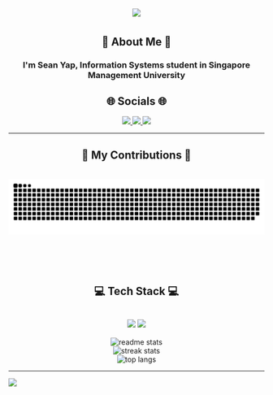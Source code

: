 <h1 align="center">
    <img src="https://readme-typing-svg.herokuapp.com/?font=Righteous&size=35&center=true&vCenter=true&width=500&height=70&duration=4000&lines=Hi+There!+👋;Welcome+To+My+Repository!;" />
</h1>

<h2 align="center">💫 About Me 💫</h2>
<div align="center"> 
  <h3>I'm Sean Yap, Information Systems student in Singapore Management University</h3>
</div>

<h2 align="center">🌐 Socials 🌐</h2>
<div align="center"> 
  <a href="https://medium.com/@seanyckang">
    <img src="https://img.shields.io/badge/Medium-12100E?style=for-the-badge&logo=medium&logoColor=white"/>
  </a>
  <a href="https://linkedin.com/in/seanyckang" target="_blank">
    <img src="https://img.shields.io/badge/LinkedIn-0077B5?style=for-the-badge&logo=linkedin&logoColor=white" target="_blank" />
  </a>
  <a href="https://seanyckang.com" target="_blank">
     <img src="https://img.shields.io/badge/Portfolio-FF5722?style=for-the-badge&logo=todoist&logoColor=white" target="_blank" /> 
  </a>
</div>

---
<div align="center">
  <h2>🐍 My Contributions 🐍</h2>
  <br>
  <img alt="snake eating my contributions" src="https://raw.githubusercontent.com/S3annnyyy/S3annnyyy/output/github-contribution-grid-snake.svg" />
  
  <br/><br/><br/>
</div>

<h2 align="center">💻 Tech Stack 💻</h2>
<br/>
<div align="center">
    <img src="https://skillicons.dev/icons?i=react,bootstrap,flutter,html,css,vue,github,mongodb,dart,git,php" />
    <img src="https://skillicons.dev/icons?i=nodejs,python,javascript,typescript,express,firebase,c,java,mysql,flask,docker,tensorflow" /><br>
</div>
<br/>

<div align=center>
  <img  src="https://github-readme-streak-stats.herokuapp.com/?user=s3annnyyy&theme=dracula&hide_border=false" alt="readme stats" /><br/>
  <img  src="https://github-readme-stats.vercel.app/api?username=s3annnyyy&theme=dracula&hide_border=false&include_all_commits=true&count_private=false" alt="streak stats"/><br/>  
  <img  src="https://github-readme-stats.vercel.app/api/top-langs/?username=s3annnyyy&theme=dracula&hide_border=false&include_all_commits=true&count_private=false&layout=compact" alt="top langs" />  
</div>

---
[![](https://visitcount.itsvg.in/api?id=s3annnyyy&icon=0&color=0)](https://visitcount.itsvg.in)
